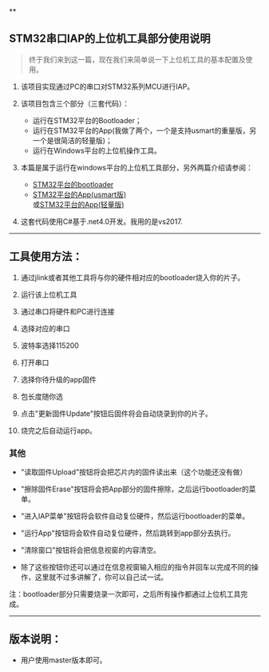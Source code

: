 **

## STM32串口IAP的上位机工具部分使用说明

> 终于我们来到这一篇，现在我们来简单说一下上位机工具的基本配置及使用。

1. 该项目实现通过PC的串口对STM32系列MCU进行IAP。

2. 该项目包含三个部分（三套代码）：
    
    - 运行在STM32平台的Bootloader；
    - 运行在STM32平台的App(我做了两个，一个是支持usmart的重量版，另一个是很简洁的轻量版)；
    - 运行在Windows平台的上位机操作工具。

3. 本篇是属于运行在windows平台的上位机工具部分，另外两篇介绍请参阅：
    
    - [STM32平台的bootloader](https://github.com/havenxie/stm32-iap-bootloader)
    - [STM32平台的App(usmart版)](https://github.com/havenxie/stm32-iap-app)    
        或[STM32平台的App(轻量版)](https://github.com/havenxie/stm32-iap-app_lite)
	
4. 这套代码使用C#基于.net4.0开发。我用的是vs2017.

*****

## 工具使用方法：

1. 通过jlink或者其他工具将与你的硬件相对应的bootloader烧入你的片子。

2. 运行该上位机工具

3. 通过串口将硬件和PC进行连接

4. 选择对应的串口

5. 波特率选择115200

6. 打开串口

7. 选择你待升级的app固件

8. 包长度随你选

9. 点击"更新固件Update"按钮后固件将会自动烧录到你的片子。

10. 烧完之后自动运行app。

### 其他

- "读取固件Upload"按钮将会把芯片内的固件读出来（这个功能还没有做）

- "擦除固件Erase"按钮将会把App部分的固件擦除，之后运行bootloader的菜单。

- "进入IAP菜单"按钮将会软件自动复位硬件，然后运行bootloader的菜单。

- "运行App"按钮将会软件自动复位硬件，然后跳转到app部分去执行。

- "清除窗口"按钮将会把信息视窗的内容清空。

- 除了这些按钮你还可以通过在信息视窗输入相应的指令并回车以完成不同的操作，这里就不过多讲解了，你可以自己试一试。

注：bootloader部分只需要烧录一次即可，之后所有操作都通过上位机工具完成。


*****

## 版本说明：
- 用户使用master版本即可。
	

